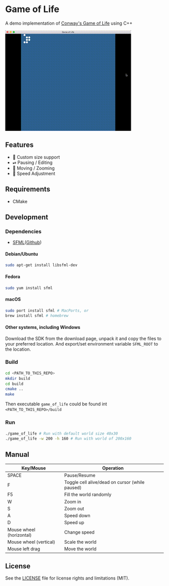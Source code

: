 # Game of Life

A demo implementation of [Conway's Game of Life](https://en.wikipedia.org/wiki/Conway%27s_Game_of_Life) using C++

![Game of Life](game-of-life.gif)

## Features

- 📐 Custom size support
- ⏯ Pausing / Editing
- 🔎 Moving / Zooming
- 🚀 Speed Adjustment 

## Requirements

- CMake

## Development

### Dependencies

- [SFML](https://www.sfml-dev.org/)([Github](https://github.com/SFML/SFML))

#### Debian/Ubuntu

```bash
sudo apt-get install libsfml-dev
```

#### Fedora

```bash
sudo yum install sfml
```

#### macOS

```bash
sudo port install sfml # MacPorts, or
brew install sfml # homebrew
```

#### Other systems, including Windows
Download the SDK from the download page, unpack it and copy the files to your preferred location.
And export/set environment variable `SFML_ROOT` to the location.

### Build

```bash
cd <PATH_TO_THIS_REPO>
mkdir build
cd build
cmake ..
make
```
Then executable `game_of_life` could be found int `<PATH_TO_THIS_REPO>/build`

### Run
```bash
./game_of_life # Run with default world size 40x30
./game_of_life -w 200 -h 160 # Run with world of 200x160 
```

## Manual
Key/Mouse | Operation
--------- | ---------
SPACE | Pause/Resume
F | Toggle cell alive/dead on cursor (while paused)
F5 | Fill the world randomly
W | Zoom in
S | Zoom out
A | Speed down
D | Speed up
Mouse wheel (horizontal) | Change speed
Mouse wheel (vertical) | Scale the world
Mouse left drag | Move the world

## License

See the [LICENSE](LICENSE.md) file for license rights and limitations (MIT).
